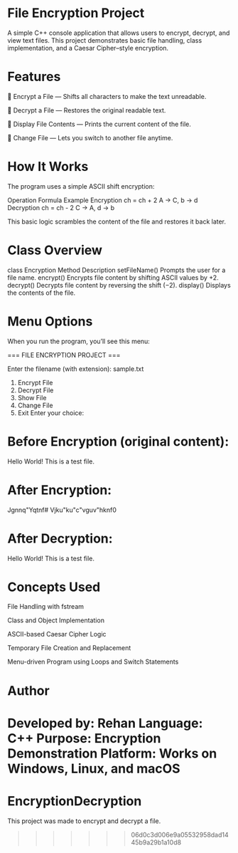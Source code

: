 # File Encryption Project

A simple C++ console application that allows users to encrypt, decrypt, and view text files.
This project demonstrates basic file handling, class implementation, and a Caesar Cipher–style encryption.

# Features

🔸 Encrypt a File — Shifts all characters to make the text unreadable.

🔸 Decrypt a File — Restores the original readable text.

🔸 Display File Contents — Prints the current content of the file.

🔸 Change File — Lets you switch to another file anytime.

# How It Works

The program uses a simple ASCII shift encryption:

Operation	Formula	Example
Encryption	ch = ch + 2	A → C, b → d
Decryption	ch = ch - 2	C → A, d → b

This basic logic scrambles the content of the file and restores it back later.

# Class Overview
class Encryption
Method	Description
setFileName()	Prompts the user for a file name.
encrypt()	Encrypts file content by shifting ASCII values by +2.
decrypt()	Decrypts file content by reversing the shift (−2).
display()	Displays the contents of the file.


# Menu Options

When you run the program, you’ll see this menu:

=== FILE ENCRYPTION PROJECT ===

Enter the filename (with extension): sample.txt

1. Encrypt File
2. Decrypt File
3. Show File
4. Change File
5. Exit
Enter your choice: 


# Before Encryption (original content):
Hello World!
This is a test file.


# After Encryption:
Jgnnq"Yqtnf#
Vjku"ku"c"vguv"hknf0


# After Decryption:
Hello World!
This is a test file.


# Concepts Used

File Handling with fstream

Class and Object Implementation

ASCII-based Caesar Cipher Logic

Temporary File Creation and Replacement

Menu-driven Program using Loops and Switch Statements

# Author

Developed by: Rehan
Language: C++
Purpose:  Encryption Demonstration
Platform: Works on Windows, Linux, and macOS
=======
# EncryptionDecryption
This project was made to encrypt and decrypt a file.
>>>>>>> 06d0c3d006e9a05532958dad1445b9a29b1a10d8
